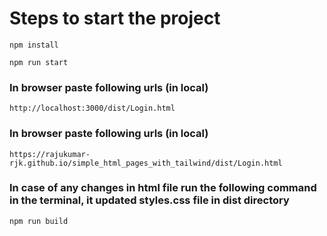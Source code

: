 # Steps to start the project

`npm install`

`npm run start`

### In browser paste following urls (in local)

`http://localhost:3000/dist/Login.html`

### In browser paste following urls (in local)

`https://rajukumar-rjk.github.io/simple_html_pages_with_tailwind/dist/Login.html`

### In case of any changes in html file run the following command in the terminal, it updated styles.css file in dist directory

`npm run build`
